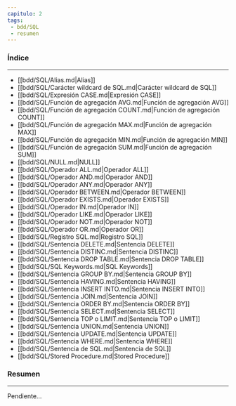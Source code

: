 ```yaml
---
capitulo: 2
tags: 
 - bdd/SQL
 - resumen
---
```

### Índice
---
 * [[bdd/SQL/Alias.md|Alias]]
 * [[bdd/SQL/Carácter wildcard de SQL.md|Carácter wildcard de SQL]]
 * [[bdd/SQL/Expresión CASE.md|Expresión CASE]]
 * [[bdd/SQL/Función de agregación AVG.md|Función de agregación AVG]]
 * [[bdd/SQL/Función de agregación COUNT.md|Función de agregación COUNT]]
 * [[bdd/SQL/Función de agregación MAX.md|Función de agregación MAX]]
 * [[bdd/SQL/Función de agregación MIN.md|Función de agregación MIN]]
 * [[bdd/SQL/Función de agregación SUM.md|Función de agregación SUM]]
 * [[bdd/SQL/NULL.md|NULL]]
 * [[bdd/SQL/Operador ALL.md|Operador ALL]]
 * [[bdd/SQL/Operador AND.md|Operador AND]]
 * [[bdd/SQL/Operador ANY.md|Operador ANY]]
 * [[bdd/SQL/Operador BETWEEN.md|Operador BETWEEN]]
 * [[bdd/SQL/Operador EXISTS.md|Operador EXISTS]]
 * [[bdd/SQL/Operador IN.md|Operador IN]]
 * [[bdd/SQL/Operador LIKE.md|Operador LIKE]]
 * [[bdd/SQL/Operador NOT.md|Operador NOT]]
 * [[bdd/SQL/Operador OR.md|Operador OR]]
 * [[bdd/SQL/Registro SQL.md|Registro SQL]]
 * [[bdd/SQL/Sentencia DELETE.md|Sentencia DELETE]]
 * [[bdd/SQL/Sentencia DISTINC.md|Sentencia DISTINC]]
 * [[bdd/SQL/Sentencia DROP TABLE.md|Sentencia DROP TABLE]]
 * [[bdd/SQL/SQL Keywords.md|SQL Keywords]]
 * [[bdd/SQL/Sentencia GROUP BY.md|Sentencia GROUP BY]]
 * [[bdd/SQL/Sentencia HAVING.md|Sentencia HAVING]]
 * [[bdd/SQL/Sentencia INSERT INTO.md|Sentencia INSERT INTO]]
 * [[bdd/SQL/Sentencia JOIN.md|Sentencia JOIN]]
 * [[bdd/SQL/Sentencia ORDER BY.md|Sentencia ORDER BY]]
 * [[bdd/SQL/Sentencia SELECT.md|Sentencia SELECT]]
 * [[bdd/SQL/Sentencia TOP o LIMIT.md|Sentencia TOP o LIMIT]]
 * [[bdd/SQL/Sentencia UNION.md|Sentencia UNION]]
 * [[bdd/SQL/Sentencia UPDATE.md|Sentencia UPDATE]]
 * [[bdd/SQL/Sentencia WHERE.md|Sentencia WHERE]]
 * [[bdd/SQL/Sentencia de SQL.md|Sentencia de SQL]]
 * [[bdd/SQL/Stored Procedure.md|Stored Procedure]]

### Resumen
---
Pendiente...